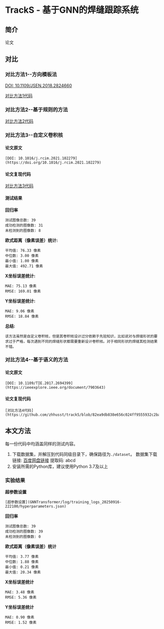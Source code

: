 # TrackS - 基于GNN的焊缝跟踪系统

## 简介
论文

## 对比
### 对比方法1--方向模板法
[DOI: 10.1109/JSEN.2018.2824660](https://ieeexplore.ieee.org/document/8333759)

[对比方法1代码](https://github.com/zhhusst/trackS/blob/master/GNNTransformer/%E5%AF%B9%E6%AF%94%E6%96%B9%E6%B3%951/%E5%AF%B9%E6%AF%94%E6%96%B9%E6%B3%951.py)

### 对比方法2--基于规则的方法
[对比方法2代码](https://github.com/zhhusst/trackS/blob/master/GNNTransformer/%E5%AF%B9%E6%AF%94%E6%96%B9%E6%B3%951/%E5%AF%B9%E6%AF%94%E6%96%B9%E6%B3%951.py)

### 对比方法3--自定义卷积核

#### 论文原文
    [DOI: 10.1016/j.rcim.2021.102279](https://doi.org/10.1016/j.rcim.2021.102279)

#### 论文复现代码
   [对比方法3代码](https://github.com/zhhusst/trackS/blob/master/GNNTransformer/%E5%AF%B9%E6%AF%94%E6%96%B9%E6%B3%953/%E5%AF%B9%E6%AF%94%E6%96%B9%E6%B3%953.py)


#### 测试结果

**回归率** 
    
    测试图像总数: 39
    成功检测的图像数: 31
    未检测到的图像数: 8

**欧式距离（像素误差）统计:**
    
    平均值: 76.33 像素
    中位数: 3.00 像素
    最小值: 1.00 像素
    最大值: 492.71 像素

**X坐标误差统计:**
   
    MAE: 75.13 像素
    RMSE: 169.01 像素

**Y坐标误差统计:**
   
    MAE: 9.06 像素
    RMSE: 18.84 像素

**总结:**

    该方法虽然是自定义卷积核，但是其卷积核设计过分依赖于先验知识，比如说对与焊缝形状的要求过于严格，每次遇到不同的焊缝形状都需要重新设计卷积核。对于相同形状的焊缝其检测结果不错。

### 对比方法4--基于语义的方法

#### 论文原文
    [DOI: 10.1109/TIE.2017.2694399](https://ieeexplore.ieee.org/document/7903643)

#### 论文复现代码
    [对比方法4代码](https://github.com/zhhusst/trackS/blob/82ea9db838e656c024ff9555932c2ba9e143c644/GNNTransformer/%E5%AF%B9%E6%AF%94%E6%96%B9%E6%B3%954/Automatic_Welding_Seam_Tracking_and_Identificatio.py)

## 本文方法
每一份代码中均涵盖同样的测试内容。

1. 下载数据集，并解压到代码同级目录下，确保路径为`./dataset`。
   数据集下载链接: [百度网盘链接](https://pan.baidu.com/s/1pLhGZ5jv4nX4F3Ykz7Jf1A?pwd=abcd) 提取码: abcd
2. 安装所需的Python库，建议使用Python 3.7及以上

### 实验结果

**超参数设置**
    
    [超参数设置](GNNTransformer/log/training_logs_20250916-222100/hyperparameters.json)

**回归率** 

    测试图像总数: 39
    成功检测的图像数: 39
    未检测到的图像数: 0

**欧式距离（像素误差）统计**
    
    平均值: 3.77 像素
    中位数: 1.88 像素
    最小值: 0.21 像素
    最大值: 20.34 像素

**X坐标误差统计**
    
    MAE: 3.48 像素
    RMSE: 5.36 像素

**Y坐标误差统计**
  
    MAE: 0.90 像素
    RMSE: 1.52 像素

